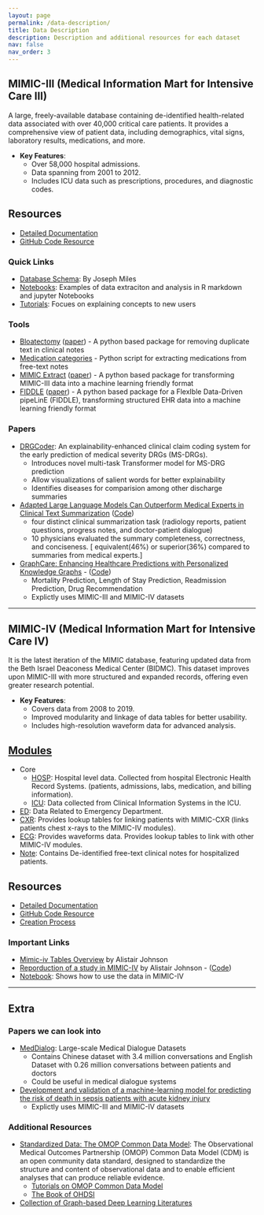 ```yaml
---
layout: page
permalink: /data-description/
title: Data Description
description: Description and additional resources for each dataset
nav: false
nav_order: 3
---
```


## MIMIC-III (Medical Information Mart for Intensive Care III)

A large, freely-available database containing de-identified health-related data associated with over 40,000 critical care patients. It provides a comprehensive view of patient data, including demographics, vital signs, laboratory results, medications, and more.

- **Key Features**:
  - Over 58,000 hospital admissions.
  - Data spanning from 2001 to 2012.
  - Includes ICU data such as prescriptions, procedures, and diagnostic codes.

## Resources

- [Detailed Documentation](https://mimic.mit.edu/docs/iii/)
- [GitHub Code Resource](https://github.com/MIT-LCP/mimic-code)

### Quick Links

- [Database Schema](https://pi.cs.oswego.edu/~jmiles3/mimic/assets/MIMIC-ER-DIAGRAM.jpg): By Joseph Miles
- [Notebooks](https://github.com/MIT-LCP/mimic-code/blob/main/mimic-iii/notebooks): Examples of data extraciton and analysis in R markdown and jupyter Notebooks
- [Tutorials](https://github.com/MIT-LCP/mimic-code/blob/main/mimic-iii/tutorials): Focues on explaining concepts to new users

### Tools

- [Bloatectomy](https://github.com/MIT-LCP/bloatectomy) ([paper](https://github.com/MIT-LCP/bloatectomy/blob/master/bloatectomy_paper.pdf)) - A python based package for removing duplicate text in clinical notes
- [Medication categories](https://github.com/mghassem/medicationCategories) - Python script for extracting medications from free-text notes
- [MIMIC Extract](https://github.com/MLforHealth/MIMIC_Extract) ([paper](https://doi.org/10.1145/3368555.3384469)) - A python based package for transforming MIMIC-III data into a machine learning friendly format
- [FIDDLE](https://github.com/MLD3/FIDDLE) ([paper](https://doi.org/10.1093/jamia/ocaa139)) - A python based package for a FlexIble Data-Driven pipeLinE (FIDDLE), transforming structured EHR data into a machine learning friendly format

### Papers

- [DRGCoder](https://aclanthology.org/2023.emnlp-demo.34.pdf): An explainability-enhanced clinical claim coding system for the early prediction of medical severity DRGs (MS-DRGs).
  - Introduces novel multi-task Transformer model for MS-DRG prediction
  - Allow visualizations of salient words for better explainability
  - Identifies diseases for comparision among other discharge summaries
- [Adapted Large Language Models Can Outperform Medical Experts in Clinical Text Summarization](https://arxiv.org/pdf/2309.07430) ([Code](https://github.com/StanfordMIMI/clin-summ))
  - four distinct clinical summarization task (radiology reports, patient questions, progress notes, and doctor-patient dialogue)
  - 10 physicians evaluated the summary completeness, correctness, and conciseness. [ equivalent(46%) or superior(36%) compared to summaries from medical experts.]
- [GraphCare: Enhancing Healthcare Predictions with Personalized Knowledge Graphs](https://arxiv.org/pdf/2305.12788) - ([Code](https://github.com/pat-jj/GraphCare))
  - Mortality Prediction, Length of Stay Prediction, Readmission Prediction, Drug Recommendation
  - Explictly uses MIMIC-III and MIMIC-IV datasets

---

## MIMIC-IV (Medical Information Mart for Intensive Care IV)

It is the latest iteration of the MIMIC database, featuring updated data from the Beth Israel Deaconess Medical Center (BIDMC). This dataset improves upon MIMIC-III with more structured and expanded records, offering even greater research potential.

- **Key Features**:
  - Covers data from 2008 to 2019.
  - Improved modularity and linkage of data tables for better usability.
  - Includes high-resolution waveform data for advanced analysis.

## [Modules](https://mimic.mit.edu/docs/iv/modules/)

- Core
  - [HOSP](https://mimic.mit.edu/docs/iv/modules/hosp/): Hospital level data. Collected from hospital Electronic Health Record Systems. (patients, admissions, labs, medication, and billing information).
  - [ICU](https://mimic.mit.edu/docs/iv/modules/icu/): Data collected from Clinical Information Systems in the ICU.
- [ED](https://mimic.mit.edu/docs/iv/modules/ed/): Data Related to Emergency Department.
- [CXR](https://mimic.mit.edu/docs/iv/modules/cxr/): Provides lookup tables for linking patients with MIMIC-CXR (links patients chest x-rays to the MIMIC-IV modules).
- [ECG](https://mimic.mit.edu/docs/iv/modules/ecg/): Provides waveforms data. Provides lookup tables to link with other MIMIC-IV modules.
- [Note](https://mimic.mit.edu/docs/iv/modules/note/): Contains De-identified free-text clinical notes for hospitalized patients.

## Resources

- [Detailed Documentation](https://mimic.mit.edu/docs/iv/)
- [GitHub Code Resource](https://github.com/MIT-LCP/mimic-code)
- [Creation Process](https://www.nature.com/articles/s41597-022-01899-x/figures/1)


### Important Links

- [Mimic-iv Tables Overview](https://slideslive.com/embed/presentation/38931965) by Alistair Johnson
- [Reporduction of a study in MIMIC-IV](https://slideslive.com/embed/presentation/38932058) by Alistair Johnson
        - ([Code](https://github.com/alistairewj/mimic-iv-aline-study))
- [Notebook](https://github.com/MIT-LCP/mimic-code/blob/main/mimic-iv/notebooks/tableone.ipynb): Shows how to use the data in MIMIC-IV

---

## Extra

### Papers we can look into

- [MedDialog](https://aclanthology.org/2020.emnlp-main.743.pdf): Large-scale Medical Dialogue Datasets
  - Contains Chinese dataset with 3.4 million conversations and English Dataset with 0.26 million conversations between patients and doctors
  - Could be useful in medical dialogue systems
- [Development and validation of a machine-learning model for predicting the risk of death in sepsis patients with acute kidney injury](https://www.cell.com/heliyon/fulltext/S2405-8440(24)06016-X)
  - Explictly uses MIMIC-III and MIMIC-IV datasets

### Additional Resources

- [Standardized Data: The OMOP Common Data Model](https://www.ohdsi.org/data-standardization/): The Observational Medical Outcomes Partnership (OMOP) Common Data Model (CDM) is an open community data standard, designed to standardize the structure and content of observational data and to enable efficient analyses that can produce reliable evidence.
  - [Tutorials on OMOP Common Data Model](https://www.youtube.com/watch?v=vHMkBaHJrDA)
  - [The Book of OHDSI](https://ohdsi.github.io/TheBookOfOhdsi/index.html)
- [Collection of Graph-based Deep Learning Literatures](https://github.com/naganandy/graph-based-deep-learning-literature)
